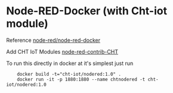 # Node-RED-Docker (with Cht-iot module)

Reference [node-red/node-red-docker](https://github.com/node-red/node-red-docker)

Add CHT IoT Modules [node-red-contrib-CHT ](https://iot.cht.com.tw/iot/developer/download)

To run this directly in docker at it's simplest just run

        docker build -t="cht-iot/nodered:1.0" .
        docker run -it -p 1880:1880 --name chtnodered -t cht-iot/nodered:1.0
